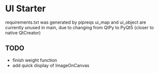 # UI Starter
requirements.txt was generated by pipreqs
ui_map and ui_object are currently unused in main, due to changing from QtPy to PyQt5 (closer to native QtCreator)

## TODO
- finish weight function
- add quick display of ImageOnCanvas

